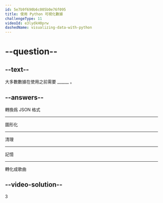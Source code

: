 ```yaml
---
id: 5e7b9f690b6c005b0e76f095
title: 使用 Python 可視化數據
challengeType: 11
videoId: e3lydkH0prw
dashedName: visualizing-data-with-python
---
```


# --question--

## --text--

大多數數據在使用之前需要 \_\_\_\_\_\_ 。

## --answers--

轉換爲 JSON 格式

---

圖形化

---

清理

---

記憶

---

轉化成歌曲

## --video-solution--

3
